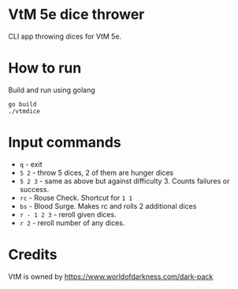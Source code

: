 # VtM 5e dice thrower

CLI app throwing dices for VtM 5e.

# How to run

Build and run using golang

```
go build
./vtmdice
```

# Input commands

- `q` - exit
- `5 2` - throw 5 dices, 2 of them are hunger dices
- `5 2 3` - same as above but against difficulty 3. Counts failures or success.
- `rc` - Rouse Check. Shortcut for `1 1`
- `bs` - Blood Surge. Makes rc and rolls 2 additional dices
- `r - 1 2 3` - reroll given dices.
- `r 2` - reroll number of any dices.

# Credits

VtM is owned by https://www.worldofdarkness.com/dark-pack
